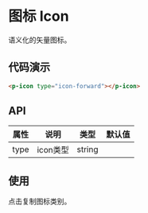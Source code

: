 # 图标 Icon

语义化的矢量图标。

## 代码演示

```html
<p-icon type="icon-forward"></p-icon>
```
## API

| 属性 | 说明 | 类型 | 默认值 |
| --- | --- | --- | --- |
| type | icon类型 | string | |

## 使用

点击复制图标类别。

